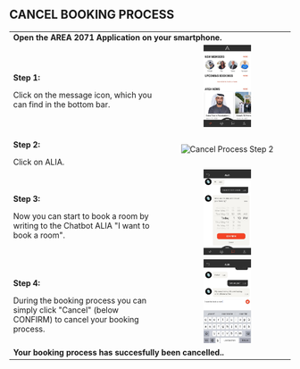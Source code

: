 ## CANCEL BOOKING PROCESS <br>

<table>
  <thead>
  </thead>
  <tbody>
    <tr>
    <tr><td colspan="3"><b>Open the AREA 2071 Application on your smartphone.</b></td>      
    </tr>
    <tr>
    <td style="text-align: left"><p><b>Step 1:</b></p>Click on the message icon, which you can find in the bottom bar.</td>
    <td style="text-align: center"><img src="cancelprocess01.jpg"{ width=40% } alt="Cancel Process Step 1"></td>
    </tr>
    <tr>
    <td style="text-align: left"><p><b>Step 2:</b></p>Click on ALIA.</td>
    <td style="text-align: center"><img src="cancelprocess02.jpg"{ width=40% } alt="Cancel Process Step 2"></td>
    </tr>
    <tr>
    <td style="text-align: left"><p><b>Step 3:</b></p>Now you can start to book a room by writing to the Chatbot ALIA "I want to book a room".</td>
    <td style="text-align: center"><img src="cancelprocess03.jpg"{ width=40% } alt="Cancel Process Step 3"></td>
    </tr>
    <tr>
    <td style="text-align: left"><p><b>Step 4:</b></p>During the booking process you can simply click "Cancel" (below CONFIRM) to cancel your booking process.</td>
    <td style="text-align: center"><img src="cancelprocess04.jpg"{ width=40% } alt="Cancel Process Step 4"></td>
    </tr>
    <tr>
    <tr><td colspan="3"><b>Your booking process has succesfully been cancelled..</b></td>      
    </tr>
  </tbody>
</table>
